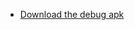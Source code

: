 - [Download the debug apk](https://drive.google.com/file/d/1CPtTGT3YHL8jTK_Vi6ORZRbE0OFEqw5B/view?usp=sharing)


